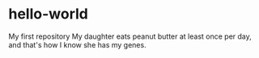 # hello-world
My first repository
My daughter eats peanut butter at least once per day, and that's how I know she has my genes.
